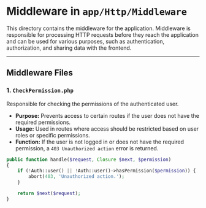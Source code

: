 # Middleware in `app/Http/Middleware`

This directory contains the middleware for the application. Middleware is responsible for processing HTTP requests before they reach the application and can be used for various purposes, such as authentication, authorization, and sharing data with the frontend.

---

## **Middleware Files**

### **1. `CheckPermission.php`**
Responsible for checking the permissions of the authenticated user.
- **Purpose:** Prevents access to certain routes if the user does not have the required permissions.
- **Usage:** Used in routes where access should be restricted based on user roles or specific permissions.
- **Function:** If the user is not logged in or does not have the required permission, a `403 Unauthorized action` error is returned.

```php
public function handle($request, Closure $next, $permission)
{
    if (!Auth::user() || !Auth::user()->hasPermission($permission)) {
        abort(403, 'Unauthorized action.');
    }

    return $next($request);
}

